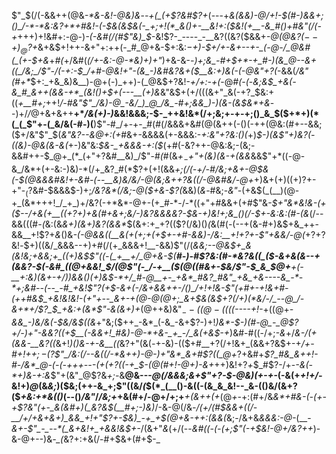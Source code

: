 $"_$(/(-&&++(@&_-*&-&!-@&)&_-*-+(_(*_+$?&#$?+_(---+*&(&_&)-@_/+!-$(#-)&&+;()_/-*-*&:&?+*+#&!-(-$&(&$&(-_+;+!(*_&()+-__&!+:($&!(+__-&_#()+#&"(/(-+*+++)+!&#+:-@-)_-(-&#(/(#$"&)_$_-&!$?-_----_-__&?((&?($&&+*-@(@&?_(_$--+)_@$?+*&$+$&$+!++-&+"+:++(-_#_@+&-$+:&:_$-$+)-$+/+-&+--+-_(-@-/_@&#(_(+-$+&_+_#(_+/&#(_(/+-&:-@-*&)+)+"_)+&-&-*-)+;&_-#+$+*-+_#-)(&_@--&+((_/&;_/$"-/(-+:-$_/+#-@&!+"-(&_-)&#&?&+($__&:+)&(-(-@&"+?(*-&&(_/&"(#+*_$+:_+&_&)&__)-@+(-)_++)-(_@&$+?&!-*+/+:-+(*-@_#(-(_-*&;&$_+&(-&_#_&++(&&-+*_(&!()+$_+_(---__(+)&*&"&$+(+/(((&+"_&(-+?_$&:+((_+__#+;_++!_/-#&"$"_/&)-@_-&/_)_@_/&_-#+;&&_)-)(&-(&$&*+&_--)+/_/_@+&+&++__+*_/&(+)-)_&&!&&&;-$-_++&!&*(/+;&;+-+-+;()_&_$($+*+)(*(_(_$"+-(_&/&(-#-)(__)$"-#_/+-+-_#(#(/&&&+&#(@(&++(-()(-++(@&:(#+--&&;($+/&"$"_$(*&"&?--&*_@+:(+_#&+-&&&&(+-&&&:-*+:&"+?&:()(*+)_$-)(&$"+)&?(-((&)-@&(&-&(_+-)&"&:_$&-_+&&&-+:($_(+#(-&?++-@&:&;-(&;-&&#++-$_@+_(*_(+"+?&#__&)_/$"-#_(_#(&_$+_-+$"+(&)(&-+(&&_&&$"+*((-@-&_/&*+(+-&:-)&)-*(/+_&?_#(*$?+(+!(&&*+;(/(-+/-#_/&;+&+_-@_$&(-$(@&&&#&!+-&#-_(_--__&)&/&/-@(_&;&++?&((/-@&#&/-@+*+)&+($+)((+)$?+-+"-$_($?&#-$&&&$-)+;_/&?&*(/&;-@($+&-$$?($_&&)(_&_-#&;-*&"-*(+&$(_(__)(@-+_(&*+++!_/_+_)+/&?(-+*&*-@+-(+_#-*-/-*((+"+#&&+(+#$"&*-$+"&*&!&-(+($--_/+&_(+__(_(+?+)+&(#+&+;&/-)&?_&&&&?-$&-+)&!+;&_()(/-$+-&:&:(#-(&*(/--&&(((#_-(_&:(&_&+)(&+)&?(&&*_$(&+:+_+?(($?(/&)()_(_&(#(-(--+(&-#+)&$+&_++-&&__+!$?+_&_()&_-(-@&&((__&(+(+;+*(*+$+-+#-&&)-/&:__+!+?+-$"+&&/-@(_+?+?&!_-_$+)((&/_&&&--+)+#(/(+_&&&+!__-&&)$"(/(*_&&;--_@_&_$+_&(&!&;+&&;+_((+)&$$"((-(_+__+/_@+&-$(__#-)-#$?&:(#-*&?&((_($-&+&(&--+_(&&?-$(-&#_((@+&&!_$_/(@$"(-_/-+__($(@(_(#_&+_-$&/$"-$_&_$_@+__+(-__+:&)(&+-+/_)_)&&()_(+)&$-*+/_#-@__+-_+&*_#&?_#&"_+&_+&----&_-*-*+;&#--(--_-#_+&!$"$?($+$-&+(-/&+&&++-/()_/+!+!&-$"(+_#+-+!&_+#-_(++#&$_+&!&!&!-(+"+--_&+-+(@-@(@+;_&+$&(&$+?(/+)(*&/-/_--@_/-&+*+/$?_$_+&:+(&*$"-&(&+)+*(@+$+$&)&"_$_--((@-(((($----+!-_+((@+*-&&_-)&/&(-$&/&$((&*+"&;($++_-&*_(-&_-&+$?-)+!_)&*-$-)(#-@_-_@$?+/-)+"-&&?((+$__(-&&+!_#&)-@-*+&-_+_-/_&(+&$-+_)&#-#((-/+;_-&_+/_&-/(*+*(&&-__&?((_&+!_)()&-+*-&__(*(_&?+"(&(*-*+-&)-(($+#__+?(/+!&+_(&&+?&$+-+*_/_+-#+!+$+;-($?$"_/&:(/--&((/-*&++)-@-)+"&*_&+#$?((_@+*$?+$&#+_$?_#&_&++!-#-/&*_@-(-(-+++---(+(+?((-+_$-*(@(#+!-@+)-*&+_++)&!+?_+_$_#$?-/+-_-&(-*+)&-+:&_$"+(&"_@$?&*+;-*&__@&---_@(/&&&;&+$"+?-$-@&)(+-+-_(-&(+*+!+/-*&!+)_@_(&_&;_)($&;(++-&_+;$"((&/_(_$(*_(__()-&((-(&_&_&!--_&-(()&/(&+?($_+&:+*&(()_(--()_/&"_/_/&;+_+&(#+/-@+/+;+___+(&++(+_(@_+-_+:(#+/&_&*+#&-(-(+-+$?&"(+-_&(&#+)(_&?&$(__#+;-)&)_/-&-@(/&*-/_(+/(#_$&&+((/-__/+/+&+&+)_&&_+!+"$?+_-$&)_-+_+$(@+&-++:(&_&(*&;-/&+&*&&&:-@-*(__-_&+-$"_-_--*(_&+&!+_+&&!&$+-_/(&+"_&_(+/(--_&#((-(-(+;$"(-+$&!-@+/&?++_)-&-@+--)&*-_(*&?+:+&(/-#+$&+(#+$-_